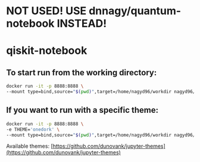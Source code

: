 # NOT USED! USE dnnagy/quantum-notebook INSTEAD!
# qiskit-notebook
## To start run from the working directory:
```bash
docker run -it -p 8888:8888 \
--mount type=bind,source="$(pwd)",target=/home/nagyd96/workdir nagyd96/qiskit-notebook:latest
```

## If you want to run with a specific theme:
```bash
docker run -it -p 8888:8888 \
-e THEME='onedork' \
--mount type=bind,source="$(pwd)",target=/home/nagyd96/workdir nagyd96/qiskit-notebook:latest
```
Available themes: [https://github.com/dunovank/jupyter-themes](https://github.com/dunovank/jupyter-themes)
